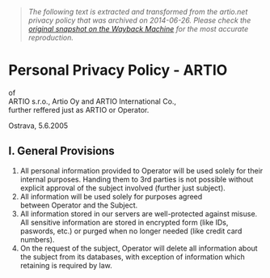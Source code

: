 > *The following text is extracted and transformed from the artio.net privacy policy that was archived on 2014-06-26. Please check the [original snapshot on the Wayback Machine](https://web.archive.org/web/20140626165608id_/https%3A//www.artio.net/terms-of-service/personal-privacy) for the most accurate reproduction.*

# Personal Privacy Policy - ARTIO

of  
ARTIO s.r.o., Artio Oy and ARTIO International Co.,  
further reffered just as ARTIO or Operator.

Ostrava, 5.6.2005

## I. General Provisions

  1. All personal information provided to Operator will be used solely for their internal purposes. Handing them to 3rd parties is not possible without explicit approval of the subject involved (further just subject).
  2. All information will be used solely for purposes agreed between Operator and the Subject.
  3. All information stored in our servers are well-protected against misuse. All sensitive information are stored in encrypted form (like IDs, paswords, etc.) or purged when no longer needed (like credit card numbers).
  4. On the request of the subject, Operator will delete all information about the subject from its databases, with exception of information which retaining is required by law.


